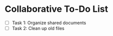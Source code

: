 # Collaborative To-Do List

- [ ] Task 1: Organize shared documents
- [ ] Task 2: Clean up old files
